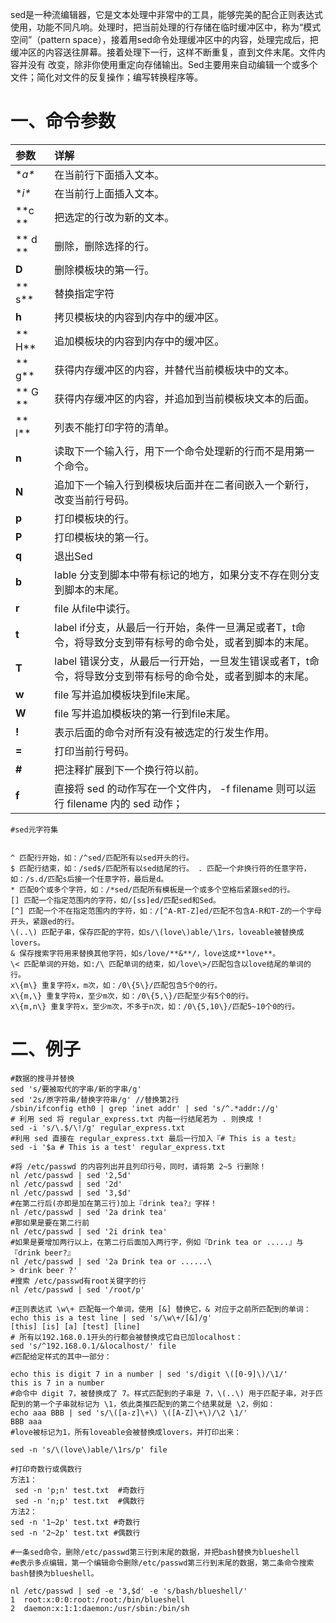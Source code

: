 sed是一种流编辑器，它是文本处理中非常中的工具，能够完美的配合正则表达式使用，功能不同凡响。处理时，把当前处理的行存储在临时缓冲区中，称为“模式空间”（pattern space），接着用sed命令处理缓冲区中的内容，处理完成后，把缓冲区的内容送往屏幕。接着处理下一行，这样不断重复，直到文件末尾。文件内容并没有 改变，除非你使用重定向存储输出。Sed主要用来自动编辑一个或多个文件；简化对文件的反复操作；编写转换程序等。

# 一、命令参数

| 参数 | 详解 |
| :--- | :--- |
| **a\** | 在当前行下面插入文本。 |
| **i\** | 在当前行上面插入文本。 |
| **c ** | 把选定的行改为新的文本。 |
| ** d ** | 删除，删除选择的行。 |
| **D** | 删除模板块的第一行。 |
| ** s** | 替换指定字符 |
| **h** | 拷贝模板块的内容到内存中的缓冲区。 |
| ** H** | 追加模板块的内容到内存中的缓冲区。 |
| ** g** | 获得内存缓冲区的内容，并替代当前模板块中的文本。 |
| ** G ** | 获得内存缓冲区的内容，并追加到当前模板块文本的后面。 |
| ** l** | 列表不能打印字符的清单。 |
| **n** | 读取下一个输入行，用下一个命令处理新的行而不是用第一个命令。 |
| **N** | 追加下一个输入行到模板块后面并在二者间嵌入一个新行，改变当前行号码。 |
| **p** | 打印模板块的行。 |
| **P** | 打印模板块的第一行。 |
| **q** | 退出Sed |
| **b** | lable 分支到脚本中带有标记的地方，如果分支不存在则分支到脚本的末尾。 |
| **r** | file 从file中读行。 |
| **t** | label if分支，从最后一行开始，条件一旦满足或者T，t命令，将导致分支到带有标号的命令处，或者到脚本的末尾。 |
| **T** | label 错误分支，从最后一行开始，一旦发生错误或者T，t命令，将导致分支到带有标号的命令处，或者到脚本的末尾。 |
| **w** | file 写并追加模板块到file末尾。 |
| **W** | file 写并追加模板块的第一行到file末尾。 |
| **!** | 表示后面的命令对所有没有被选定的行发生作用。 |
| **=** | 打印当前行号码。 |
| **\#** | 把注释扩展到下一个换行符以前。 |
| **f** | 直接将 sed 的动作写在一个文件内， -f filename 则可以运行 filename 内的 sed 动作； |

```
#sed元字符集 


^ 匹配行开始，如：/^sed/匹配所有以sed开头的行。
$ 匹配行结束，如：/sed$/匹配所有以sed结尾的行。 . 匹配一个非换行符的任意字符，如：/s.d/匹配s后接一个任意字符，最后是d。
* 匹配0个或多个字符，如：/*sed/匹配所有模板是一个或多个空格后紧跟sed的行。 
[] 匹配一个指定范围内的字符，如/[ss]ed/匹配sed和Sed。 
[^] 匹配一个不在指定范围内的字符，如：/[^A-RT-Z]ed/匹配不包含A-R和T-Z的一个字母开头，紧跟ed的行。 
\(..\) 匹配子串，保存匹配的字符，如s/\(love\)able/\1rs，loveable被替换成lovers。 
& 保存搜索字符用来替换其他字符，如s/love/**&**/，love这成**love**。 
\< 匹配单词的开始，如:/\ 匹配单词的结束，如/love\>/匹配包含以love结尾的单词的行。 
x\{m\} 重复字符x，m次，如：/0\{5\}/匹配包含5个0的行。 
x\{m,\} 重复字符x，至少m次，如：/0\{5,\}/匹配至少有5个0的行。 
x\{m,n\} 重复字符x，至少m次，不多于n次，如：/0\{5,10\}/匹配5~10个0的行。
```

# 二、例子

```
#数据的搜寻并替换
sed 's/要被取代的字串/新的字串/g'
sed '2s/原字符串/替换字符串/g' //替换第2行
/sbin/ifconfig eth0 | grep 'inet addr' | sed 's/^.*addr://g'
# 利用 sed 将 regular_express.txt 内每一行结尾若为 . 则换成 !
sed -i 's/\.$/\!/g' regular_express.txt
#利用 sed 直接在 regular_express.txt 最后一行加入『# This is a test』
sed -i '$a # This is a test' regular_express.txt

#将 /etc/passwd 的内容列出并且列印行号，同时，请将第 2~5 行删除！
nl /etc/passwd | sed '2,5d'
nl /etc/passwd | sed '2d' 
nl /etc/passwd | sed '3,$d' 
#在第二行后(亦即是加在第三行)加上『drink tea?』字样！
nl /etc/passwd | sed '2a drink tea'
#那如果是要在第二行前
nl /etc/passwd | sed '2i drink tea' 
#如果是要增加两行以上，在第二行后面加入两行字，例如『Drink tea or .....』与『drink beer?』
nl /etc/passwd | sed '2a Drink tea or ......\
> drink beer ?'
#搜索 /etc/passwd有root关键字的行
nl /etc/passwd | sed '/root/p'

#正则表达式 \w\+ 匹配每一个单词，使用 [&] 替换它，& 对应于之前所匹配到的单词：
echo this is a test line | sed 's/\w\+/[&]/g'
[this] [is] [a] [test] [line]
# 所有以192.168.0.1开头的行都会被替换成它自已加localhost：
sed 's/^192.168.0.1/&localhost/' file
#匹配给定样式的其中一部分：

echo this is digit 7 in a number | sed 's/digit \([0-9]\)/\1/' 
this is 7 in a number
#命令中 digit 7，被替换成了 7。样式匹配到的子串是 7，\(..\) 用于匹配子串，对于匹配到的第一个子串就标记为 \1，依此类推匹配到的第二个结果就是 \2，例如：
echo aaa BBB | sed 's/\([a-z]\+\) \([A-Z]\+\)/\2 \1/' 
BBB aaa
#love被标记为1，所有loveable会被替换成lovers，并打印出来：

sed -n 's/\(love\)able/\1rs/p' file

#打印奇数行或偶数行
方法1：
 sed -n 'p;n' test.txt  #奇数行 
 sed -n 'n;p' test.txt  #偶数行
方法2： 
sed -n '1~2p' test.txt #奇数行 
sed -n '2~2p' test.txt #偶数行

#一条sed命令，删除/etc/passwd第三行到末尾的数据，并把bash替换为blueshell
#e表示多点编辑，第一个编辑命令删除/etc/passwd第三行到末尾的数据，第二条命令搜索bash替换为blueshell。

nl /etc/passwd | sed -e '3,$d' -e 's/bash/blueshell/'
1  root:x:0:0:root:/root:/bin/blueshell
2  daemon:x:1:1:daemon:/usr/sbin:/bin/sh
```



